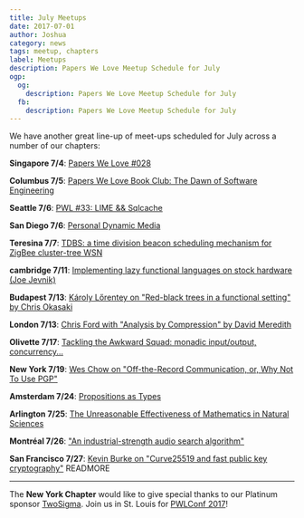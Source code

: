 ```yaml
---
title: July Meetups
date: 2017-07-01
author: Joshua
category: news
tags: meetup, chapters
label: Meetups
description: Papers We Love Meetup Schedule for July
ogp:
  og:
    description: Papers We Love Meetup Schedule for July
  fb:
    description: Papers We Love Meetup Schedule for July
---
```


We have another great line-up of meet-ups scheduled for July across a number of our chapters:

  
**Singapore 7/4**: [Papers We Love #028](https://facebook.com/1207987272660778)

  
**Columbus 7/5**: [Papers We Love Book Club: The Dawn of Software Engineering](https://www.meetup.com/Papers-We-Love-Columbus/events/240967342/)

  
**Seattle 7/6**: [PWL #33: LIME && Sqlcache](https://www.meetup.com/Papers-We-Love-Seattle/events/240572865/)

  
**San Diego 7/6**: [Personal Dynamic Media](https://www.meetup.com/Papers-We-Love-San-Diego/events/240583317/)

  
**Teresina 7/7**: [TDBS: a time division beacon scheduling mechanism for ZigBee cluster-tree WSN](https://www.meetup.com/Papers-We-Love-Teresina/events/241327211/)

  
**cambridge  7/11**: [Implementing lazy functional languages on stock hardware (Joe Jevnik)](https://www.meetup.com/Papers-We-Love-Boston-Cambridge/events/241328233/)

  
**Budapest 7/13**: [Károly Lőrentey on "Red-black trees in a functional setting" by Chris Okasaki](https://www.meetup.com/Papers-We-Love-Budapest/events/240916381/)

  
**London 7/13**: [Chris Ford with "Analysis by Compression" by David Meredith](https://www.meetup.com/Papers-We-Love-London/events/241268026/)

  
**Olivette 7/17**: [Tackling the Awkward Squad: monadic input/output, concurrency...](https://www.meetup.com/Papers-We-Love-in-saint-louis/events/241576945/)

  
**New York  7/19**: [Wes Chow on "Off-the-Record Communication, or, Why Not To Use PGP"](https://www.meetup.com/papers-we-love/events/241525902/)

  
**Amsterdam 7/24**: [Propositions as Types](https://www.meetup.com/papers-we-love-amsterdam/events/239513937/)

  
**Arlington 7/25**: [The Unreasonable Effectiveness of Mathematics in Natural Sciences](https://www.meetup.com/Papers-We-Love-DC-NoVA/events/241161022/)

  
**Montréal 7/26**: ["An industrial-strength audio search algorithm"](https://www.meetup.com/Papers-We-Love-Montreal/events/240169912/)

  
**San Francisco 7/27**: [Kevin Burke on "Curve25519 and fast public key cryptography"](https://www.meetup.com/papers-we-love-too/events/241365062/)
 READMORE

---

The **New York Chapter** would like to give special thanks to our Platinum sponsor [TwoSigma](https://www.twosigma.com). Join us in St. Louis for [PWLConf 2017](http://pwlconf.org/)!
